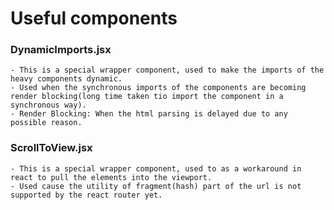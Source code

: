 # Useful components

### DynamicImports.jsx
    - This is a special wrapper component, used to make the imports of the heavy components dynamic.
    - Used when the synchronous imports of the components are becoming render blocking(long time taken tio import the component in a synchronous way).
    - Render Blocking: When the html parsing is delayed due to any possible reason.

### ScrollToView.jsx
    - This is a special wrapper component, used to as a workaround in react to pull the elements into the viewport.
    - Used cause the utility of fragment(hash) part of the url is not supported by the react router yet.
    